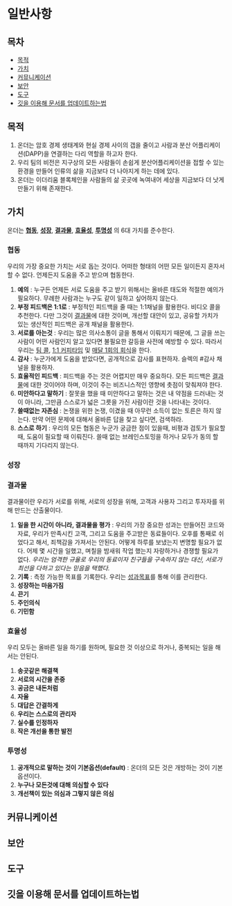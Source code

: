 # 일반사항

## 목차

* [목적](#목적)
* [가치](#가치)
* [커뮤니케이션](#커뮤니케이션)
* [보안](#보안)
* [도구](#도구)
* [깃을 이용해 문서를 업데이트하는법](#깃을-이용해-문서를-업데이트하는법)

## 목적

1. 온더는 암호 경제 생태계와 현실 경제 사이의 갭을 줄이고 사람과 분산 어플리케이션(DAPP)을 연결하는 다리 역할을 하고자 한다.
2. 우리 팀의 비전은 지구상의 모든 사람들이 손쉽게 분산어플리케이션을 접할 수 있는 환경을 만들어 인류의 삶을 지금보다 더 나아지게 하는 데에 있다.
3. 온더는 이더리움 블록체인을 사람들의 삶 곳곳에 녹여내어 세상을 지금보다 더 낫게 만들기 위해 존재한다.

## 가치
온더는 **[협동](#협동)**, **[성장](#성장)**, **[결과물](#결과물)**, **[효율성](#효율성)**, **[투명성](#투명성)** 의 6대 가치를 준수한다.

### 협동
우리의 가장 중요한 가치는 서로 돕는 것이다. 어떠한 형태의 어떤 모든 일이든지 혼자서 할 수 없다. 언제든지 도움을 주고 받으며 협동한다.

1. **예의** : 누구든 언제든 서로 도움을 주고 받기 위해서는 올바른 태도와 적절한 예의가 필요하다. 무례한 사람과는 누구도 같이 일하고 싶어하지 않는다.
2. **부정 피드백은 1:1로** : 부정적인 피드백을 줄 때는 1:1채널을 활용한다. 비디오 콜을 추천한다. 다만 그것이 [결과물](#결과물)에 대한 것이며, 개선할 대안이 있고, 공유할 가치가 있는 생산적인 피드백은 공개 채널을 활용한다.
3. **서로를 아는것** : 우리는 많은 의사소통이 글을 통해서 이뤄지기 때문에, 그 글을 쓰는 사람이 어떤 사람인지 알고 있다면 불필요한 갈등을 사전에 예방할 수 있다. 따라서 우리는 [팀 콜](), [1:1 커피타임]() 및 [매달 1회의 회식]()을 한다.
3. **감사** : 누군가에게 도움을 받았다면, 공개적으로 감사를 표현하자. 슬렉의 #감사 채널을 활용하자.
4. **효율적인 피드백** : 피드백을 주는 것은 어렵지만 매우 중요하다. 모든 피드백은 [결과물](#결과물)에 대한 것이어야 하며, 이것이 주는 비즈니스적인 영향에 촛점이 맞춰져야 한다.
6. **미안하다고 말하기** : 잘못을 했을 때 미안하다고 말하는 것은 내 약점을 드러내는 것이 아니라, 그만큼 스스로가 넓은 그릇을 가진 사람이란 것을 나타내는 것이다.
7. **쓸때없는 자존심** : 논쟁을 위한 논쟁, 이겼을 때 아무런 소득이 없는 토른은 하지 않는다. 만약 어떤 문제에 대해서 올바른 답을 찾고 싶다면, 검색하라.
8. **스스로 하기** : 우리의 모든 협동은 누군가 궁금한 점이 있을때, 비평과 검토가 필요할 때, 도움이 필요할 때 이뤄진다. 쓸때 없는 브레인스토밍을 하거나 모두가 동의 할 때까지 기다리지 않는다.

### 성장

### 결과물
결과물이란 우리가 서로를 위해, 서로의 성장을 위해, 고객과 사용자 그리고 투자자를 위해 만드는 산출물이다.

1. **일을 한 시간이 아니라, 결과물을 평가** : 우리의 가장 중요한 성과는 만들어진 코드와 자료, 우리가 만족시킨 고객, 그리고 도움을 주고받은 동료들이다. 오후를 통째로 쉬었다고 해서, 죄책감을 가져서는 안된다. 어떻게 하루를 보냈는지 변명할 필요가 없다. 어제 몇 시간을 일했고, 며칠을 밤새워 작업 했는지 자랑하거나 경쟁할 필요가 없다. *우리는 엄격한 규율로 우리의 동료이자 친구들을 구속하지 않는 대신, 서로가 최선을 다하고 있다는 믿음을 택했다.*
2. **기록** : 측정 가능한 목표를 기록한다. 우리는 [성과목표]()를 통해 이를 관리한다.
3. **성장하는 마음가짐**
4. **끈기**
5. **주인의식**
6. **기민함**

### 효율성
우리 모두는 올바른 일을 하기를 원하며, 필요한 것 이상으로 하거나, 중복되는 일을 해서는 안된다.

1. **송곳같은 해결책**
2. **서로의 시간을 존중**
3. **공금은 내돈처럼**
4. **자율**
5. **대답은 간결하게**
6. **우리는 스스로의 관리자**
7. **실수를 인정하자**
8. **작은 개선을 통한 발전**

### 투명성

1. **공개적으로 말하는 것이 기본옵션(default)** : 온더의 모든 것은 개방하는 것이 기본옵션이다.
2. **누구나 모든것에 대해 의심할 수 있다**
3. **개선책이 있는 의심과 그렇지 않은 의심**

## 커뮤니케이션

## 보안

## 도구

## 깃을 이용해 문서를 업데이트하는법
